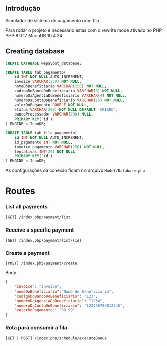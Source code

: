## Introdução
Simulador de sistema de pagamento com fila.


Para rodar o projeto é necessário estar com o rewrite mode ativado no PHP
PHP 8.0.17
MariaDB 10.4.24

## Creating database

```sql
CREATE DATABASE wepayout_database;
````
```sql
CREATE TABLE tab_pagamento(
    id INT NOT NULL AUTO_INCREMENT,
    invoice VARCHAR(250) NOT NULL,
    nomeDoBeneficiario VARCHAR(250) NOT NULL,
    codigoDoBancoDoBeneficiario VARCHAR(3) NOT NULL,
    numeroDaAgenciaDoBeneficiario VARCHAR(4) NOT NULL,
    numeroDaContaDoBeneficiario VARCHAR(15) NOT NULL,
    valorDoPagamento DOUBLE NOT NULL,
    status VARCHAR(200) NOT NULL DEFAULT 'CRIADO',
    bancoProcessador VARCHAR(200) NULL,
    PRIMARY KEY(`id`)
) ENGINE = InnoDB;

CREATE TABLE tab_fila_pagamento(
    id INT NOT NULL AUTO_INCREMENT,
    id_pagamento INT NOT NULL,
    invoice_pagamento VARCHAR(250) NOT NULL,
    tentativas INT(20) NOT NULL,
    PRIMARY KEY(`id`)
) ENGINE = InnoDB;
```

As configurações da conexão ficam no arquivo `Model/Database.php`

# Routes


### List all payments
```
[GET] /index.php/payment/list
```

### Receive a specific payment
```
[GET] /index.php/payment/list/{id}
```

### Create a payment
```
[POST] /index.php/payment/create
```
Body
```json
{
	"invoice": "invoice",
	"nomeDoBeneficiario":"Nome do Beneficiário",
	"codigoDoBancoDoBeneficiario": "123",
	"numeroDaAgenciaDoBeneficiario": "1234",
	"numeroDaContaDoBeneficiario": "123456789012345",
	"valorDoPagamento": "99.99"
}
```

### Rota para consumir a fila
```
[GET | POST] /index.php/schedule/executeQueue
```